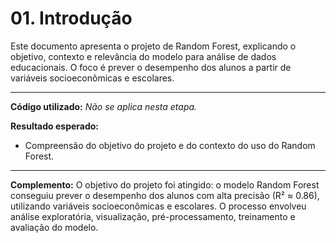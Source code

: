 # 01. Introdução

Este documento apresenta o projeto de Random Forest, explicando o objetivo, contexto e relevância do modelo para análise de dados educacionais. O foco é prever o desempenho dos alunos a partir de variáveis socioeconômicas e escolares.

---

**Código utilizado:**
*Não se aplica nesta etapa.*

**Resultado esperado:**
- Compreensão do objetivo do projeto e do contexto do uso do Random Forest.

---

**Complemento:**
O objetivo do projeto foi atingido: o modelo Random Forest conseguiu prever o desempenho dos alunos com alta precisão (R² ≈ 0.86), utilizando variáveis socioeconômicas e escolares. O processo envolveu análise exploratória, visualização, pré-processamento, treinamento e avaliação do modelo.